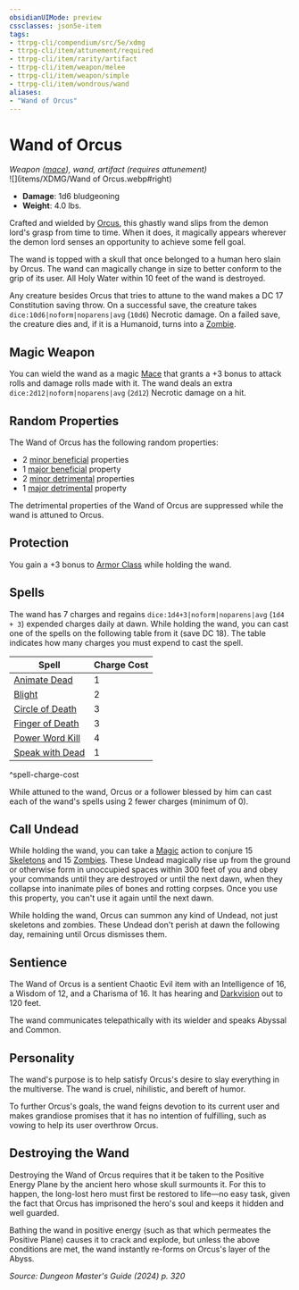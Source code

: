 ```yaml
---
obsidianUIMode: preview
cssclasses: json5e-item
tags:
- ttrpg-cli/compendium/src/5e/xdmg
- ttrpg-cli/item/attunement/required
- ttrpg-cli/item/rarity/artifact
- ttrpg-cli/item/weapon/melee
- ttrpg-cli/item/weapon/simple
- ttrpg-cli/item/wondrous/wand
aliases: 
- "Wand of Orcus"
---
```

# Wand of Orcus
*Weapon ([mace](/3-Mechanics/CLI/items/mace-xphb.md)), wand, artifact (requires attunement)*  
![](items/XDMG/Wand of Orcus.webp#right)

- **Damage**: 1d6 bludgeoning
- **Weight**: 4.0 lbs.

Crafted and wielded by [Orcus](/3-Mechanics/CLI/bestiary/npc/orcus-mpmm.md), this ghastly wand slips from the demon lord's grasp from time to time. When it does, it magically appears wherever the demon lord senses an opportunity to achieve some fell goal.

The wand is topped with a skull that once belonged to a human hero slain by Orcus. The wand can magically change in size to better conform to the grip of its user. All Holy Water within 10 feet of the wand is destroyed.

Any creature besides Orcus that tries to attune to the wand makes a DC 17 Constitution saving throw. On a successful save, the creature takes `dice:10d6|noform|noparens|avg` (`10d6`) Necrotic damage. On a failed save, the creature dies and, if it is a Humanoid, turns into a [Zombie](/3-Mechanics/CLI/bestiary/undead/zombie-xmm.md).

## Magic Weapon

You can wield the wand as a magic [Mace](/3-Mechanics/CLI/items/mace-xphb.md) that grants a +3 bonus to attack rolls and damage rolls made with it. The wand deals an extra `dice:2d12|noform|noparens|avg` (`2d12`) Necrotic damage on a hit.

## Random Properties

The Wand of Orcus has the following random properties:

- 2 [minor beneficial](/3-Mechanics/CLI/tables/artifact-properties-minor-beneficial-properties-xdmg.md) properties  
- 1 [major beneficial](/3-Mechanics/CLI/tables/artifact-properties-major-beneficial-properties-xdmg.md) property  
- 2 [minor detrimental](/3-Mechanics/CLI/tables/artifact-properties-minor-detrimental-properties-xdmg.md) properties  
- 1 [major detrimental](/3-Mechanics/CLI/tables/artifact-properties-major-detrimental-properties-xdmg.md) property  

The detrimental properties of the Wand of Orcus are suppressed while the wand is attuned to Orcus.

## Protection

You gain a +3 bonus to [Armor Class](/3-Mechanics/CLI/variant-rules/armor-class-xphb.md) while holding the wand.

## Spells

The wand has 7 charges and regains `dice:1d4+3|noform|noparens|avg` (`1d4 + 3`) expended charges daily at dawn. While holding the wand, you can cast one of the spells on the following table from it (save DC 18). The table indicates how many charges you must expend to cast the spell.

| Spell | Charge Cost |
|-------|-------------|
| [Animate Dead](/3-Mechanics/CLI/spells/animate-dead-xphb.md) | 1 |
| [Blight](/3-Mechanics/CLI/spells/blight-xphb.md) | 2 |
| [Circle of Death](/3-Mechanics/CLI/spells/circle-of-death-xphb.md) | 3 |
| [Finger of Death](/3-Mechanics/CLI/spells/finger-of-death-xphb.md) | 3 |
| [Power Word Kill](/3-Mechanics/CLI/spells/power-word-kill-xphb.md) | 4 |
| [Speak with Dead](/3-Mechanics/CLI/spells/speak-with-dead-xphb.md) | 1 |
^spell-charge-cost

While attuned to the wand, Orcus or a follower blessed by him can cast each of the wand's spells using 2 fewer charges (minimum of 0).

## Call Undead

While holding the wand, you can take a [Magic](/3-Mechanics/CLI/actions.md#Magic) action to conjure 15 [Skeletons](/3-Mechanics/CLI/bestiary/undead/skeleton-xmm.md) and 15 [Zombies](/3-Mechanics/CLI/bestiary/undead/zombie-xmm.md). These Undead magically rise up from the ground or otherwise form in unoccupied spaces within 300 feet of you and obey your commands until they are destroyed or until the next dawn, when they collapse into inanimate piles of bones and rotting corpses. Once you use this property, you can't use it again until the next dawn.

While holding the wand, Orcus can summon any kind of Undead, not just skeletons and zombies. These Undead don't perish at dawn the following day, remaining until Orcus dismisses them.

## Sentience

The Wand of Orcus is a sentient Chaotic Evil item with an Intelligence of 16, a Wisdom of 12, and a Charisma of 16. It has hearing and [Darkvision](/3-Mechanics/CLI/senses.md#Darkvision) out to 120 feet.

The wand communicates telepathically with its wielder and speaks Abyssal and Common.

## Personality

The wand's purpose is to help satisfy Orcus's desire to slay everything in the multiverse. The wand is cruel, nihilistic, and bereft of humor.

To further Orcus's goals, the wand feigns devotion to its current user and makes grandiose promises that it has no intention of fulfilling, such as vowing to help its user overthrow Orcus.

## Destroying the Wand

Destroying the Wand of Orcus requires that it be taken to the Positive Energy Plane by the ancient hero whose skull surmounts it. For this to happen, the long-lost hero must first be restored to life—no easy task, given the fact that Orcus has imprisoned the hero's soul and keeps it hidden and well guarded.

Bathing the wand in positive energy (such as that which permeates the Positive Plane) causes it to crack and explode, but unless the above conditions are met, the wand instantly re-forms on Orcus's layer of the Abyss.

*Source: Dungeon Master's Guide (2024) p. 320*